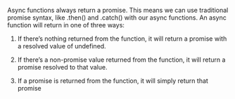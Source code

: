 Async functions always return a promise. This means we can use traditional promise syntax, like .then() and .catch() with our async functions. An async function will return in one of three ways:

1. If there’s nothing returned from the function, it will return a promise with a resolved value of undefined.

2. If there’s a non-promise value returned from the function, it will return a promise resolved to that value.

3. If a promise is returned from the function, it will simply return that promise
